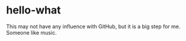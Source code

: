 # hello-what
This may not have any influence with GitHub, but it is a big step for me.
Someone like music.

